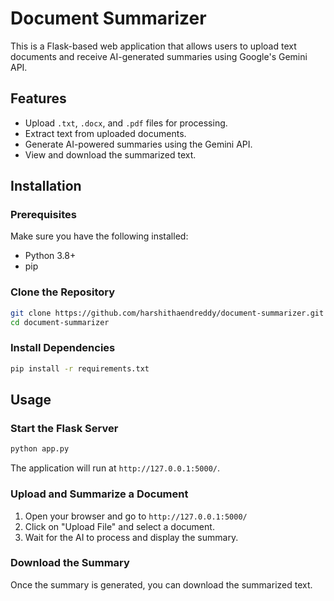 # Document Summarizer

This is a Flask-based web application that allows users to upload text documents and receive AI-generated summaries using Google's Gemini API.

## Features
- Upload `.txt`, `.docx`, and `.pdf` files for processing.
- Extract text from uploaded documents.
- Generate AI-powered summaries using the Gemini API.
- View and download the summarized text.

## Installation

### Prerequisites
Make sure you have the following installed:
- Python 3.8+
- pip

### Clone the Repository
```bash
git clone https://github.com/harshithaendreddy/document-summarizer.git
cd document-summarizer
```

### Install Dependencies
```bash
pip install -r requirements.txt
```

## Usage

### Start the Flask Server
```bash
python app.py
```
The application will run at `http://127.0.0.1:5000/`.

### Upload and Summarize a Document
1. Open your browser and go to `http://127.0.0.1:5000/`
2. Click on "Upload File" and select a document.
3. Wait for the AI to process and display the summary.

### Download the Summary
Once the summary is generated, you can download the summarized text.
